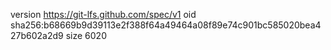 version https://git-lfs.github.com/spec/v1
oid sha256:b68669b9d39113e2f388f64a49464a08f89e74c901bc585020bea427b602a2d9
size 6020
